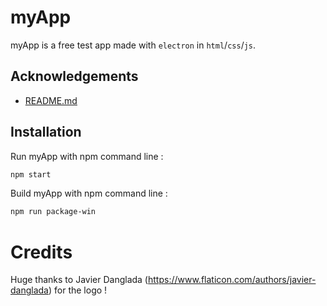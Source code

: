 # myApp
myApp is a free test app made with `electron` in `html`/`css`/`js`.
## Acknowledgements
- [README.md](https://github.com/moony404/myApp/blob/master/README.md)
## Installation
Run myApp with npm command line :
```bash
npm start
```
Build myApp with npm command line :
```bash
npm run package-win
```
# Credits
Huge thanks to Javier Danglada (https://www.flaticon.com/authors/javier-danglada) for the logo !

